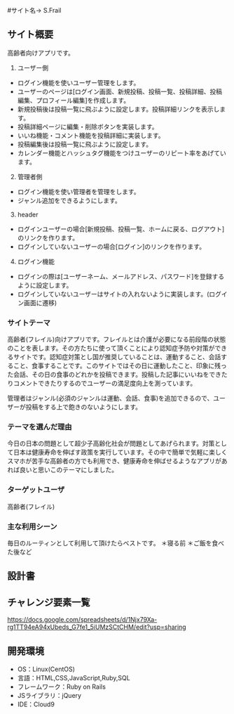 #サイト名→ S.Frail

## サイト概要
高齢者向けアプリです。

1. ユーザー側
* ログイン機能を使いユーザー管理をします。
* ユーザーのページは[ログイン画面、新規投稿、投稿一覧、投稿詳細、投稿編集、プロフィール編集]を作成します。
* 新規投稿後は投稿一覧に飛ぶように設定します。投稿詳細リンクを表示します。
* 投稿詳細ページに編集・削除ボタンを実装します。
* いいね機能・コメント機能を投稿詳細に実装します。
* 投稿編集後は投稿一覧に飛ぶように設定します。
* カレンダー機能とハッシュタグ機能をつけユーザーのリピート率をあげています。

2. 管理者側
* ログイン機能を使い管理者を管理をします。
* ジャンル追加をできるようにします。

3. header
* ログインユーザーの場合[新規投稿、投稿一覧、ホームに戻る、ログアウト]のリンクを作ります。
* ログインしていないユーザーの場合[ログイン]のリンクを作ります。

4. ログイン機能
* ログインの際は[ユーザーネーム、メールアドレス、パスワード]を登録するように設定します。
* ログインしていないユーザーはサイトの入れないように実装します。(ログイン画面に遷移)



### サイトテーマ
高齢者(フレイル)向けアプリです。フレイルとは介護が必要になる前段階の状態のことを表します。その方たちに使って頂くことにより認知症予防や対策ができるサイトです。認知症対策とし国が推奨していることは、運動すること、会話すること、食事することです。このサイトではその日に運動したこと、印象に残った会話、その日の食事のどれかを投稿できます。投稿した記事にいいねをできたりコメントできたりするのでユーザーの満足度向上を測っています。

管理者はジャンル(必須のジャンルは運動、会話、食事)を追加できるので、ユーザーが投稿をする上で飽きのないようにします。


### テーマを選んだ理由
今日の日本の問題として超少子高齢化社会が問題としてあげられます。対策として日本は健康寿命を伸ばす政策を実行しています。その中で簡単で気軽に楽しくスマホが苦手な高齢者の方でも利用でき、健康寿命を伸ばせるようなアプリがあれば良いと思いこのテーマにしました。

### ターゲットユーザ
高齢者(フレイル)

### 主な利用シーン
毎日のルーティンとして利用して頂けたらベストです。
＊寝る前
＊ご飯を食べた後など

## 設計書


## チャレンジ要素一覧
https://docs.google.com/spreadsheets/d/1Njx79Xa-rg1TT94eA94xUbeds_G7fe1_5iUMzSCtCHM/edit?usp=sharing


## 開発環境
- OS：Linux(CentOS)
- 言語：HTML,CSS,JavaScript,Ruby,SQL
- フレームワーク：Ruby on Rails
- JSライブラリ：jQuery
- IDE：Cloud9

<!-- ## 使用素材 -->
